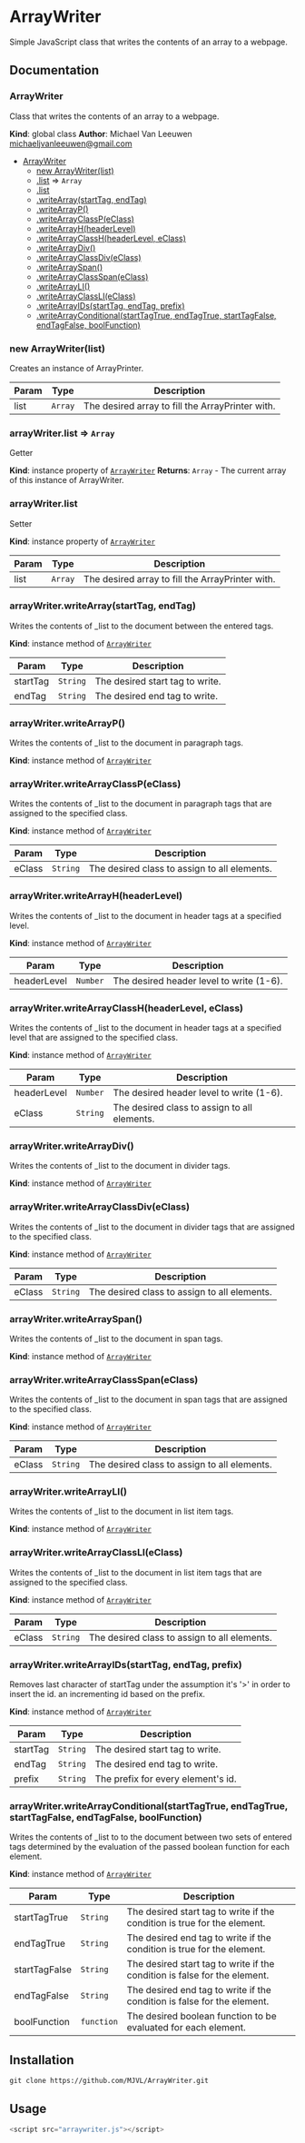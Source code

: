 # ArrayWriter
Simple JavaScript class that writes the contents of an array to a webpage.
## Documentation

<a name="ArrayWriter"></a>

### ArrayWriter
Class that writes the contents of an array to a webpage.

**Kind**: global class
**Author**: Michael Van Leeuwen <michaeljvanleeuwen@gmail.com>

* [ArrayWriter](#ArrayWriter)
    * [new ArrayWriter(list)](#new_ArrayWriter_new)
    * [.list](#ArrayWriter+list) ⇒ <code>Array</code>
    * [.list](#ArrayWriter+list)
    * [.writeArray(startTag, endTag)](#ArrayWriter+writeArray)
    * [.writeArrayP()](#ArrayWriter+writeArrayP)
    * [.writeArrayClassP(eClass)](#ArrayWriter+writeArrayClassP)
    * [.writeArrayH(headerLevel)](#ArrayWriter+writeArrayH)
    * [.writeArrayClassH(headerLevel, eClass)](#ArrayWriter+writeArrayClassH)
    * [.writeArrayDiv()](#ArrayWriter+writeArrayDiv)
    * [.writeArrayClassDiv(eClass)](#ArrayWriter+writeArrayClassDiv)
    * [.writeArraySpan()](#ArrayWriter+writeArraySpan)
    * [.writeArrayClassSpan(eClass)](#ArrayWriter+writeArrayClassSpan)
    * [.writeArrayLI()](#ArrayWriter+writeArrayLI)
    * [.writeArrayClassLI(eClass)](#ArrayWriter+writeArrayClassLI)
    * [.writeArrayIDs(startTag, endTag, prefix)](#ArrayWriter+writeArrayIDs)
    * [.writeArrayConditional(startTagTrue, endTagTrue, startTagFalse, endTagFalse, boolFunction)](#ArrayWriter+writeArrayConditional)

<a name="new_ArrayWriter_new"></a>

### new ArrayWriter(list)
Creates an instance of ArrayPrinter.


| Param | Type | Description |
| --- | --- | --- |
| list | <code>Array</code> | The desired array to fill the ArrayPrinter with. |

<a name="ArrayWriter+list"></a>

### arrayWriter.list ⇒ <code>Array</code>
Getter

**Kind**: instance property of [<code>ArrayWriter</code>](#ArrayWriter)
**Returns**: <code>Array</code> - The current array of this instance of ArrayWriter.
<a name="ArrayWriter+list"></a>

### arrayWriter.list
Setter

**Kind**: instance property of [<code>ArrayWriter</code>](#ArrayWriter)

| Param | Type | Description |
| --- | --- | --- |
| list | <code>Array</code> | The desired array to fill the ArrayPrinter with. |

<a name="ArrayWriter+writeArray"></a>

### arrayWriter.writeArray(startTag, endTag)
Writes the contents of _list to the document between the entered tags.

**Kind**: instance method of [<code>ArrayWriter</code>](#ArrayWriter)

| Param | Type | Description |
| --- | --- | --- |
| startTag | <code>String</code> | The desired start tag to write. |
| endTag | <code>String</code> | The desired end tag to write. |

<a name="ArrayWriter+writeArrayP"></a>

### arrayWriter.writeArrayP()
Writes the contents of _list to the document in paragraph tags.

**Kind**: instance method of [<code>ArrayWriter</code>](#ArrayWriter)
<a name="ArrayWriter+writeArrayClassP"></a>

### arrayWriter.writeArrayClassP(eClass)
Writes the contents of _list to the document in paragraph tags that are assigned to the specified class.

**Kind**: instance method of [<code>ArrayWriter</code>](#ArrayWriter)

| Param | Type | Description |
| --- | --- | --- |
| eClass | <code>String</code> | The desired class to assign to all elements. |

<a name="ArrayWriter+writeArrayH"></a>

### arrayWriter.writeArrayH(headerLevel)
Writes the contents of _list to the document in header tags at a specified level.

**Kind**: instance method of [<code>ArrayWriter</code>](#ArrayWriter)

| Param | Type | Description |
| --- | --- | --- |
| headerLevel | <code>Number</code> | The desired header level to write (1-6). |

<a name="ArrayWriter+writeArrayClassH"></a>

### arrayWriter.writeArrayClassH(headerLevel, eClass)
Writes the contents of _list to the document in header tags at a specified level that are assigned to the specified class.

**Kind**: instance method of [<code>ArrayWriter</code>](#ArrayWriter)

| Param | Type | Description |
| --- | --- | --- |
| headerLevel | <code>Number</code> | The desired header level to write (1-6). |
| eClass | <code>String</code> | The desired class to assign to all elements. |

<a name="ArrayWriter+writeArrayDiv"></a>

### arrayWriter.writeArrayDiv()
Writes the contents of _list to the document in divider tags.

**Kind**: instance method of [<code>ArrayWriter</code>](#ArrayWriter)
<a name="ArrayWriter+writeArrayClassDiv"></a>

### arrayWriter.writeArrayClassDiv(eClass)
Writes the contents of _list to the document in divider tags that are assigned to the specified class.

**Kind**: instance method of [<code>ArrayWriter</code>](#ArrayWriter)

| Param | Type | Description |
| --- | --- | --- |
| eClass | <code>String</code> | The desired class to assign to all elements. |

<a name="ArrayWriter+writeArraySpan"></a>

### arrayWriter.writeArraySpan()
Writes the contents of _list to the document in span tags.

**Kind**: instance method of [<code>ArrayWriter</code>](#ArrayWriter)
<a name="ArrayWriter+writeArrayClassSpan"></a>

### arrayWriter.writeArrayClassSpan(eClass)
Writes the contents of _list to the document in span tags that are assigned to the specified class.

**Kind**: instance method of [<code>ArrayWriter</code>](#ArrayWriter)

| Param | Type | Description |
| --- | --- | --- |
| eClass | <code>String</code> | The desired class to assign to all elements. |

<a name="ArrayWriter+writeArrayLI"></a>

### arrayWriter.writeArrayLI()
Writes the contents of _list to the document in list item tags.

**Kind**: instance method of [<code>ArrayWriter</code>](#ArrayWriter)
<a name="ArrayWriter+writeArrayClassLI"></a>

### arrayWriter.writeArrayClassLI(eClass)
Writes the contents of _list to the document in list item tags that are assigned to the specified class.

**Kind**: instance method of [<code>ArrayWriter</code>](#ArrayWriter)

| Param | Type | Description |
| --- | --- | --- |
| eClass | <code>String</code> | The desired class to assign to all elements. |

<a name="ArrayWriter+writeArrayIDs"></a>

### arrayWriter.writeArrayIDs(startTag, endTag, prefix)
Removes last character of startTag under the assumption it's '>' in order to insert the id. an incrementing id based on the prefix.

**Kind**: instance method of [<code>ArrayWriter</code>](#ArrayWriter)

| Param | Type | Description |
| --- | --- | --- |
| startTag | <code>String</code> | The desired start tag to write. |
| endTag | <code>String</code> | The desired end tag to write. |
| prefix | <code>String</code> | The prefix for every element's id. |

<a name="ArrayWriter+writeArrayConditional"></a>

### arrayWriter.writeArrayConditional(startTagTrue, endTagTrue, startTagFalse, endTagFalse, boolFunction)
Writes the contents of _list to to the document between two sets of entered tags determined by the evaluation of the passed boolean function for each element.

**Kind**: instance method of [<code>ArrayWriter</code>](#ArrayWriter)

| Param | Type | Description |
| --- | --- | --- |
| startTagTrue | <code>String</code> | The desired start tag to write if the condition is true for the element. |
| endTagTrue | <code>String</code> | The desired end tag to write if the condition is true for the element. |
| startTagFalse | <code>String</code> | The desired start tag to write if the condition is false for the element. |
| endTagFalse | <code>String</code> | The desired end tag to write if the condition is false for the element. |
| boolFunction | <code>function</code> | The desired boolean function to be evaluated for each element. |


## Installation 
`git clone https://github.com/MJVL/ArrayWriter.git `
## Usage
```JavaScript
<script src="arraywriter.js"></script> 
```
